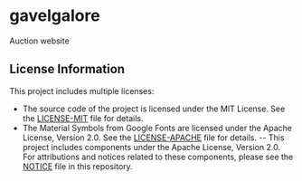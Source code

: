 # gavelgalore

Auction website

## License Information

This project includes multiple licenses:

- The source code of the project is licensed under the MIT License. See the [LICENSE-MIT](/LICENSE-MIT) file for details.
- The Material Symbols from Google Fonts are licensed under the Apache License, Version 2.0. See the [LICENSE-APACHE](/LICENSE-APACHE) file for details.
  -- This project includes components under the Apache License, Version 2.0. For attributions and notices related to these components, please see the [NOTICE](/NOTICE) file in this repository.
